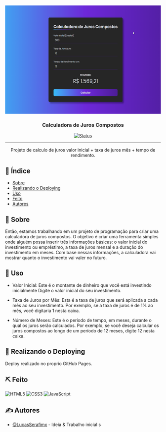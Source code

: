 <p align="center">
  <a href="" rel="noopener">
 <img width=800px height=350px src="./img/Calc_Juros.png" alt="Logo do Projeto"></a>
</p>

<h3 align="center">Calculadora de Juros Compostos</h3>

<div align="center">

  [![Status](https://img.shields.io/badge/status-active-success.svg)]() 
  

</div>

---

<p align="center"> Projeto de calculo de juros valor inicial + taxa de juros mês + tempo de rendimento.
    <br> 
</p>

## 📝 Índice
+ [Sobre](#sobre)
+ [Realizando o Deploying](#deployment)
+ [Uso](#uso)
+ [Feito](#feito_com)
+ [Autores](#autores)

## 🧐 Sobre <a name = "sobre"></a>
Então, estamos trabalhando em um projeto de programação para criar uma calculadora de juros compostos. O objetivo é criar uma ferramenta simples onde alguém possa inserir três informações básicas: o valor inicial do investimento ou empréstimo, a taxa de juros mensal e a duração do investimento em meses. Com base nessas informações, a calculadora vai mostrar quanto o investimento vai valer no futuro.

## 🎈 Uso <a name="uso"></a>
- Valor Inicial: Este é o montante de dinheiro que você está investindo inicialmente Digite o valor inicial do seu investimento.

- Taxa de Juros por Mês: Esta é a taxa de juros que será aplicada a cada mês ao seu investimento. Por exemplo, se a taxa de juros é de 1% ao mês, você digitaria 1 nesta caixa.

- Número de Meses: Este é o período de tempo, em meses, durante o qual os juros serão calculados. Por exemplo, se você deseja calcular os juros compostos ao longo de um período de 12 meses, digite 12 nesta caixa.

## 🚀 Realizando o Deploying <a name = "deployment"></a>
Deploy realizado no proprio GitHub Pages.

## ⛏️ Feito <a name = "feito_com"></a>
![HTML5](https://img.shields.io/badge/html5-%23E34F26.svg?style=for-the-badge&logo=html5&logoColor=white)
![CSS3](https://img.shields.io/badge/css3-%231572B6.svg?style=for-the-badge&logo=css3&logoColor=white)
![JavaScript](https://img.shields.io/badge/javascript-%23323330.svg?style=for-the-badge&logo=javascript&logoColor=%23F7DF1E)
## ✍️ Autores <a name = "autores"></a>
- [@LucasSerafimx](https://github.com/LucasSerafimx) - Ideia & Trabalho inicial
s